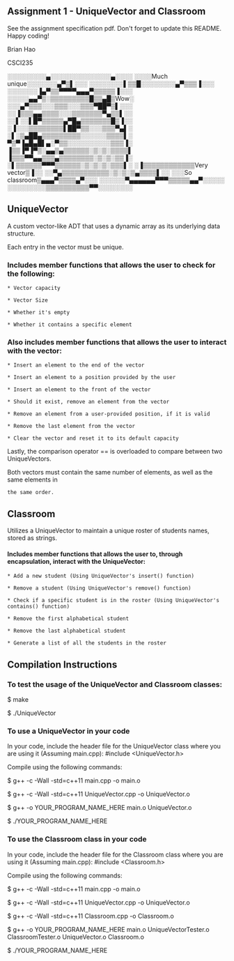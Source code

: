 ## Assignment 1 - UniqueVector and Classroom
See the assignment specification pdf. Don't forget to update this README. Happy coding!

Brian Hao

CSCI235


░░░░░░░░░▄░░░░░░░░░░░░░░▄░░░░
░░░░Much unique░░░░░░░▄▀▒▌░░░
░░░░░░░░▌▒▒█░░░░░░░░▄▀▒▒▒▐░░░
░░░░░░░▐▄▀▒▒▀▀▀▀▄▄▄▀▒▒▒▒▒▐░░░
░░░░░▄▄▀▒░▒▒▒▒▒▒▒▒▒█▒▒▄█▒Wow░
░░░▄▀▒▒▒░░░▒▒▒░░░▒▒▒▀██▀▒▌░░░ 
░░▐▒▒▒▄▄▒▒▒▒░░░▒▒▒▒▒▒▒▀▄▒▒▌░░
░░▌░░▌█▀▒▒▒▒▒▄▀█▄▒▒▒▒▒▒▒█▒▐░░
░▐░░░▒▒▒▒▒▒▒▒▌██▀▒▒░░░▒▒▒▀▄▌░
░▌░▒▄██▄▒▒▒▒▒▒▒▒▒░░░░░░▒▒▒▒▌░
▀▒▀▐▄█▄█▌▄░▀▒▒░░░░░░░░░░▒▒▒▐░
▐▒▒▐▀▐▀▒░▄▄▒▄▒▒▒▒▒▒░▒░▒░▒▒▒▒▌
▐▒▒▒▀▀▄▄▒▒▒▄▒▒▒▒▒▒▒▒░▒░▒░▒▒▐░
░▌▒▒▒▒▒▒▀▀▀▒▒▒▒▒▒░▒░▒░▒░▒▒▒▌░
░▐▒▒▒▒▒▒▒▒▒▒▒▒Very vector▒▐░░
░░▀▄▒▒▒▒▒▒▒▒▒▒▒░▒░▒░▒▄▒▒▒▒▌░░
░░░So classroom▒▄▄▄▀▒▒▒▒▄▀░░░
░░░░░░▀▄▄▄▄▄▄▀▀▀▒▒▒▒▒▄▄▀░░░░░
░░░░░░░░░▒▒▒▒▒▒▒▒▒▒▀▀░░░░░░░░



## UniqueVector
A custom vector-like ADT that uses a dynamic array as its underlying data structure.

Each entry in the vector must be unique.


### Includes member functions that allows the user to check for the following:

    * Vector capacity

    * Vector Size

    * Whether it's empty

    * Whether it contains a specific element


### Also includes member functions that allows the user to interact with the vector:

    * Insert an element to the end of the vector

    * Insert an element to a position provided by the user

    * Insert an element to the front of the vector

    * Should it exist, remove an element from the vector

    * Remove an element from a user-provided position, if it is valid

    * Remove the last element from the vector

    * Clear the vector and reset it to its default capacity


Lastly, the comparison operator == is overloaded to compare between two UniqueVectors.

Both vectors must contain the same number of elements, as well as the same elements in

    the same order.

## Classroom
Utilizes a UniqueVector to maintain a unique roster of students names, stored as strings.


#### Includes member functions that allows the user to, through encapsulation, interact with the UniqueVector:

    * Add a new student (Using UniqueVector's insert() function)

    * Remove a student (Using UniqueVector's remove() function)

    * Check if a specific student is in the roster (Using UniqueVector's contains() function)

    * Remove the first alphabetical student

    * Remove the last alphabetical student

    * Generate a list of all the students in the roster


## Compilation Instructions
### To test the usage of the UniqueVector and Classroom classes:

$ make

$ ./UniqueVector

### To use a UniqueVector in your code
In your code, include the header file for the UniqueVector class where you are using it (Assuming main.cpp):
\#include <UniqueVector.h>

Compile using the following commands:

$ g++ -c -Wall -std=c++11 main.cpp -o main.o

$ g++ -c -Wall -std=c++11 UniqueVector.cpp -o UniqueVector.o

$ g++ -o YOUR_PROGRAM_NAME_HERE main.o UniqueVector.o

$ ./YOUR_PROGRAM_NAME_HERE



### To use the Classroom class in your code
In your code, include the header file for the Classroom class where you are using it (Assuming main.cpp):
\#include <Classroom.h>

Compile using the following commands:

$ g++ -c -Wall -std=c++11 main.cpp -o main.o

$ g++ -c -Wall -std=c++11 UniqueVector.cpp -o UniqueVector.o

$ g++ -c -Wall -std=c++11 Classroom.cpp -o Classroom.o

$ g++ -o YOUR_PROGRAM_NAME_HERE main.o UniqueVectorTester.o ClassroomTester.o UniqueVector.o Classroom.o

$ ./YOUR_PROGRAM_NAME_HERE
